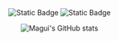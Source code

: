 <div align="center">

<img alt="Static Badge" src="https://img.shields.io/badge/-hello%20there!-pink">

<img alt="Static Badge" src="https://img.shields.io/badge/currently%20learning%20javascript-purple">

![Magui's GitHub stats](https://github-readme-stats.vercel.app/api?username=MaguiCP&theme=material-palenight&show_icons=true)
  
</div>
<!--
**MaguiCP/MaguiCP** is a ✨ _special_ ✨ repository because its `README.md` (this file) appears on your GitHub profile.

Here are some ideas to get you started:

- 🔭 I’m currently working on ...
- 🌱 I’m currently learning ...
- 👯 I’m looking to collaborate on ...
- 🤔 I’m looking for help with ...
- 💬 Ask me about ...
- 📫 How to reach me: ...
- 😄 Pronouns: ...
- ⚡ Fun fact: ...
-->
